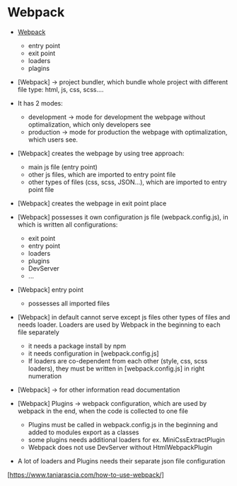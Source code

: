 # Webpack

- [Webpack](https://webpack.js.org/)

  - entry point
  - exit point
  - loaders
  - plagins

- [Webpack] -> project bundler, which bundle whole project with different file
  type: html, js, css, scss....
- It has 2 modes:

  - development -> mode for development the webpage without optimalization,
    which only developers see
  - production -> mode for production the webpage with optimalization, which
    users see.

- [Webpack] creates the webpage by using tree approach:

  - main js file (entry point)
  - other js files, which are imported to entry point file
  - other types of files (css, scss, JSON...), which are imported to entry point
    file

- [Webpack] creates the webpage in exit point place

- [Webpack] possesses it own configuration js file (webpack.config.js), in which
  is written all configurations:

  - exit point
  - entry point
  - loaders
  - plugins
  - DevServer
  - ...

- [Webpack] entry point

  - possesses all imported files

- [Webpack] in default cannot serve except js files other types of files and
  needs loader. Loaders are used by Webpack in the beginning to each file separately
  - it needs a package install by npm
  - it needs configuration in [webpack.config.js]
  - If loaders are co-dependent from each other (style, css, scss loaders), they
    must be written in [webpack.config.js] in right numeration

- [Webpack] -> for other information read documentation


- [Webpack] Plugins -> webpack configuration, which are used by webpack in the end, when the code is collected to one file
  - Plugins must be called in webpack.config.js in the beginning and added to modules export as a classes
  - some plugins needs additional loaders for ex. MiniCssExtractPlugin
  - Webpack does not use DevServer without HtmlWebpackPlugin


- A lot of loaders and Plugins needs their separate json file configuration


[https://www.taniarascia.com/how-to-use-webpack/]